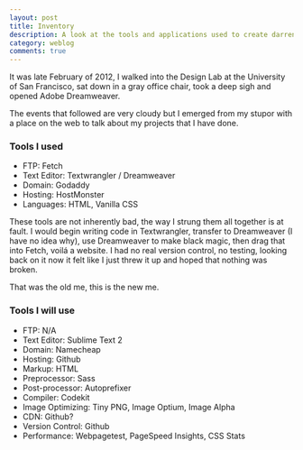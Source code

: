 ```yaml
---
layout: post
title: Inventory
description: A look at the tools and applications used to create darrendavenwong.com
category: weblog
comments: true
---
```



It was late February of 2012, I walked into the Design Lab at the University of San Francisco, sat down in a gray office chair, took a deep sigh and opened Adobe Dreamweaver. 

The events that followed are very cloudy but I emerged from my stupor with a place on the web to talk about my projects that I have done.

### Tools I used

- FTP: Fetch
- Text Editor: Textwrangler / Dreamweaver
- Domain: Godaddy
- Hosting: HostMonster
- Languages: HTML, Vanilla CSS

These tools are not inherently bad, the way I strung them all together is at fault. I would begin writing code in Textwrangler, transfer to Dreamweaver (I have no idea why), use Dreamweaver to make black magic, then drag that into Fetch, voilá a website. I had no real version control, no testing, looking back on it now it felt like I just threw it up and hoped that nothing was broken.

That was the old me, this is the new me.

### Tools I will use

- FTP: N/A
- Text Editor: Sublime Text 2
- Domain: Namecheap
- Hosting: Github
- Markup: HTML
- Preprocessor: Sass
- Post-processor: Autoprefixer
- Compiler: Codekit
- Image Optimizing: Tiny PNG, Image Optium, Image Alpha
- CDN: Github?
- Version Control: Github
- Performance: Webpagetest, PageSpeed Insights, CSS Stats







